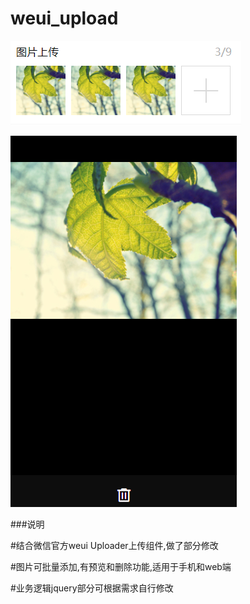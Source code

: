 # weui_upload
 ![image](https://github.com/caile1993/weui_upload/blob/master/示例图片.png)
 
 ![image](https://github.com/caile1993/weui_upload/blob/master/%E7%A4%BA%E4%BE%8B%E5%9B%BE%E7%89%872.png)
 
 ###说明
 
 #结合微信官方weui Uploader上传组件,做了部分修改
 
 #图片可批量添加,有预览和删除功能,适用于手机和web端
 
 #业务逻辑jquery部分可根据需求自行修改
